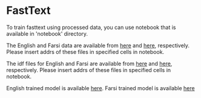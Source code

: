 # FastText
To train fasttext using processed data, you can use notebook that is available in 'notebook' directory.

The English and Farsi data are available from [here](https://drive.google.com/file/d/1-Wvfw3ivQabrrTBVP9c2f_4wxbcydtaN/view?usp=sharing) and [here](https://drive.google.com/file/d/1-fsXT7okL9fqyLCSqN2V8Nb8RJfF3dBq/view?usp=sharing), respectively.
Please insert addrs of these files in specified cells in notebook.

The idf files for English and Farsi are available from [here](https://drive.google.com/file/d/1-1W6-n9HmmwN_H-LCOOEy_HDVgeLJ6Ms/view?usp=sharing) and [here](https://drive.google.com/file/d/1xmLaqkE5xdPRM0g9635GHnP3c-7a0TSp/view?usp=sharing), respectively.
Please insert addrs of these files in specified cells in notebook.

English trained model is available [here](https://drive.google.com/file/d/1-0gwbKqsfyE2YPwFo8YmPdhdisP3s0ew/view?usp=sharing).
Farsi trained model is available [here](https://drive.google.com/file/d/1-65FwBzEz_4Kam2okfeuX1_q2DOrvnWo/view?usp=sharing)

